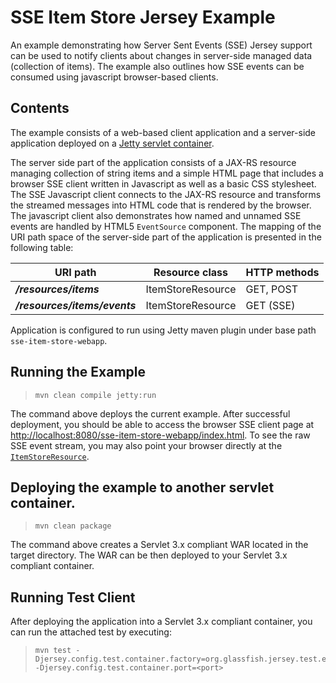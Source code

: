 <!--

    DO NOT ALTER OR REMOVE COPYRIGHT NOTICES OR THIS HEADER.

    Copyright (c) 2015 Oracle and/or its affiliates. All rights reserved.

    The contents of this file are subject to the terms of either the GNU
    General Public License Version 2 only ("GPL") or the Common Development
    and Distribution License("CDDL") (collectively, the "License").  You
    may not use this file except in compliance with the License.  You can
    obtain a copy of the License at
    http://glassfish.java.net/public/CDDL+GPL_1_1.html
    or packager/legal/LICENSE.txt.  See the License for the specific
    language governing permissions and limitations under the License.

    When distributing the software, include this License Header Notice in each
    file and include the License file at packager/legal/LICENSE.txt.

    GPL Classpath Exception:
    Oracle designates this particular file as subject to the "Classpath"
    exception as provided by Oracle in the GPL Version 2 section of the License
    file that accompanied this code.

    Modifications:
    If applicable, add the following below the License Header, with the fields
    enclosed by brackets [] replaced by your own identifying information:
    "Portions Copyright [year] [name of copyright owner]"

    Contributor(s):
    If you wish your version of this file to be governed by only the CDDL or
    only the GPL Version 2, indicate your decision by adding "[Contributor]
    elects to include this software in this distribution under the [CDDL or GPL
    Version 2] license."  If you don't indicate a single choice of license, a
    recipient has the option to distribute your version of this file under
    either the CDDL, the GPL Version 2 or to extend the choice of license to
    its licensees as provided above.  However, if you add GPL Version 2 code
    and therefore, elected the GPL Version 2 license, then the option applies
    only if the new code is made subject to such option by the copyright
    holder.

-->

SSE Item Store Jersey Example
=============================

An example demonstrating how Server Sent Events (SSE) Jersey support can
be used to notify clients about changes in server-side managed data
(collection of items). The example also outlines how SSE events can be
consumed using javascript browser-based clients.

Contents
--------

The example consists of a web-based client application and a server-side
application deployed on a [Jetty servlet container](http://www.eclipse.org/jetty/documentation/current/).

The server side part of the application consists of a JAX-RS resource
managing collection of string items and a simple HTML page that includes
a browser SSE client written in Javascript as well as a basic CSS
stylesheet. The SSE Javascript client connects to the JAX-RS resource
and transforms the streamed messages into HTML code that is rendered by
the browser. The javascript client also demonstrates how named and
unnamed SSE events are handled by HTML5 `EventSource` component. The
mapping of the URI path space of the server-side part of the application
is presented in the following table:

URI path                        |  Resource class      | HTTP methods
------------------------------- |  ------------------- | --------------
**_/resources/items_**          |  ItemStoreResource   | GET, POST
**_/resources/items/events_**   |  ItemStoreResource   | GET (SSE)

Application is configured to run using Jetty maven plugin under base
path `sse-item-store-webapp`.

Running the Example
-------------------

>     mvn clean compile jetty:run

The command above deploys the current example. After successful
deployment, you should be able to access the browser SSE client page at
<http://localhost:8080/sse-item-store-webapp/index.html>. To see the raw
SSE event stream, you may also point your browser directly at the
[`ItemStoreResource`](http://localhost:8080/sse-item-store-webapp/resources/items/events).

Deploying the example to another servlet container.
---------------------------------------------------

>     mvn clean package

The command above creates a Servlet 3.x compliant WAR located in the
target directory. The WAR can be then deployed to your Servlet 3.x
compliant container.

Running Test Client
-------------------

After deploying the application into a Servlet 3.x compliant container,
you can run the attached test by executing:

>     mvn test -Djersey.config.test.container.factory=org.glassfish.jersey.test.external.ExternalTestContainerFactory -Djersey.config.test.container.port=<port>
